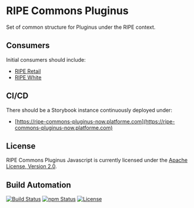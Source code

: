 # RIPE Commons Pluginus

Set of common structure for Pluginus under the RIPE context.

## Consumers

Initial consumers should include:

* [RIPE Retail](https://github.com/ripe-tech/ripe-retail)
* [RIPE White](https://github.com/ripe-tech/ripe-white)

## CI/CD

There should be a Storybook instance continuously deployed under:

* [https://ripe-commons-pluginus-now.platforme.com](https://ripe-commons-pluginus-now.platforme.com)

## License

RIPE Commons Pluginus Javascript is currently licensed under the [Apache License, Version 2.0](http://www.apache.org/licenses/).

## Build Automation

[![Build Status](https://travis-ci.org/ripe-tech/ripe-commons-pluginus.svg?branch=master)](https://travis-ci.org/ripe-tech/ripe-commons-pluginus)
[![npm Status](https://img.shields.io/npm/v/ripe-commons-pluginus.svg)](https://www.npmjs.com/package/ripe-commons-pluginus)
[![License](https://img.shields.io/badge/license-Apache%202.0-blue.svg)](https://www.apache.org/licenses/)
